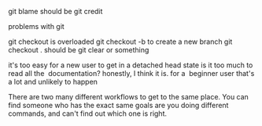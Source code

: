 git blame should be git credit


problems with git

git checkout is overloaded
git checkout -b to create a new branch
git checkout . should be git clear or something

it's too easy for a new user to get in a detached head state
is it too much to read all the  documentation? honestly, I think it is. for a  beginner user that's a lot and unlikely to happen



There are two many different workflows to get to the same place. You can find someone who has the exact same goals are you doing different commands, and can't find out which one is right.